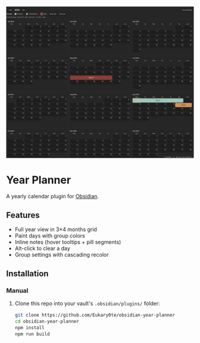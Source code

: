 ![Year Planner screenshot](media/example.png)
# Year Planner

A yearly calendar plugin for [Obsidian](https://obsidian.md).

## Features

- Full year view in 3×4 months grid
- Paint days with group colors
- Inline notes (hover tooltips + pill segments)
- Alt-click to clear a day
- Group settings with cascading recolor

## Installation

### Manual
1. Clone this repo into your vault's `.obsidian/plugins/` folder:
   ```bash
   git clone https://github.com/Eukary0te/obsidian-year-planner
   cd obsidian-year-planner
   npm install
   npm run build